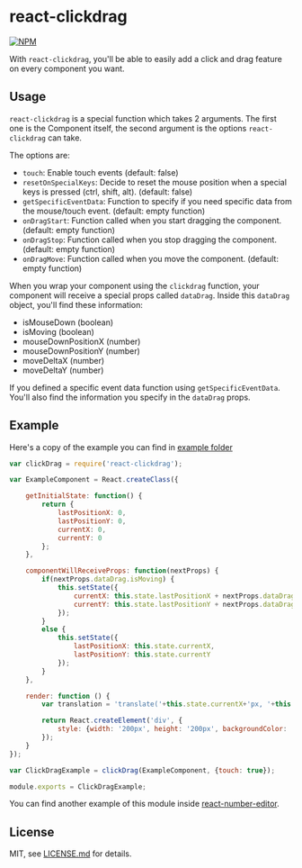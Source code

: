 # react-clickdrag

[![NPM](https://nodei.co/npm/react-clickdrag.png)](https://nodei.co/npm/react-clickdrag/)

With `react-clickdrag`, you'll be able to easily add a click and drag feature on every component you want.

## Usage

`react-clickdrag` is a special function which takes 2 arguments. The first one is the Component itself, the second argument is the options `react-clickdrag` can take.

The options are:
- `touch`: Enable touch events (default: false)
- `resetOnSpecialKeys`: Decide to reset the mouse position when a special keys is pressed (ctrl, shift, alt). (default: false)
- `getSpecificEventData`: Function to specify if you need specific data from the mouse/touch event. (default: empty function)
- `onDragStart`: Function called when you start dragging the component. (default: empty function)
- `onDragStop`: Function called when you stop dragging the component. (default: empty function)
- `onDragMove`: Function called when you move the component. (default: empty function)

When you wrap your component using the `clickdrag` function, your component will receive a special props called `dataDrag`. Inside this `dataDrag` object, you'll find these information:
- isMouseDown (boolean)
- isMoving (boolean)
- mouseDownPositionX (number)
- mouseDownPositionY (number)
- moveDeltaX (number)
- moveDeltaY (number)

If you defined a specific event data function using `getSpecificEventData`. You'll also find the information you specify in the `dataDrag` props.

## Example

Here's a copy of the example you can find in [example folder](/examples/basic/)

```js
var clickDrag = require('react-clickdrag');

var ExampleComponent = React.createClass({

    getInitialState: function() {
        return {
            lastPositionX: 0,
            lastPositionY: 0,
            currentX: 0,
            currentY: 0
        };
    },

    componentWillReceiveProps: function(nextProps) {
        if(nextProps.dataDrag.isMoving) {
            this.setState({
                currentX: this.state.lastPositionX + nextProps.dataDrag.moveDeltaX,
                currentY: this.state.lastPositionY + nextProps.dataDrag.moveDeltaY
            });
        }
        else {
            this.setState({
                lastPositionX: this.state.currentX,
                lastPositionY: this.state.currentY
            });
        }
    },

    render: function () {
        var translation = 'translate('+this.state.currentX+'px, '+this.state.currentY+'px)';

        return React.createElement('div', {
            style: {width: '200px', height: '200px', backgroundColor: 'red', transform: translation}
        });
    }
});

var ClickDragExample = clickDrag(ExampleComponent, {touch: true});

module.exports = ClickDragExample;

```
You can find another example of this module inside [react-number-editor](https://github.com/tleunen/react-number-editor).

## License

MIT, see [LICENSE.md](/LICENSE.md) for details.